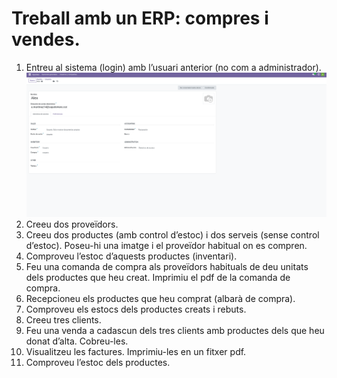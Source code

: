 # Treball amb un ERP: compres i vendes. 

1. Entreu al sistema (login) amb l’usuari anterior (no com a administrador).
 ![foto_ajustes](https://github.com/amartinez14-sapa/oodo.github.io-Public/blob/main/img/Usuari_Alex_No_ADM.png)
2. Creeu dos proveïdors.
3. Creeu dos productes (amb control d’estoc) i dos serveis (sense control d’estoc). Poseu-hi una imatge i el proveïdor habitual on es compren.
4. Comproveu l’estoc d’aquests productes (inventari).
5. Feu una comanda de compra als proveïdors habituals de deu unitats dels productes que heu creat. Imprimiu el pdf de la comanda de compra.
6. Recepcioneu els productes que heu comprat (albarà de compra).
7. Comproveu els estocs dels productes creats i rebuts.
8. Creeu tres clients.
9. Feu una venda a cadascun dels tres clients amb productes dels que heu donat d’alta. Cobreu-les.
10. Visualitzeu les factures. Imprimiu-les en un fitxer pdf.
11. Comproveu l’estoc dels productes.

